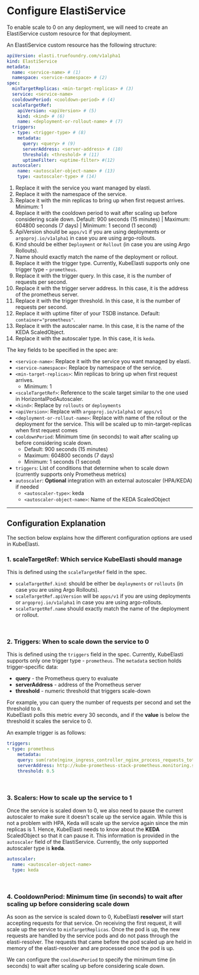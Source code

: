# Configure ElastiService

To enable scale to 0 on any deployment, we will need to create an ElastiService custom resource for that deployment. 

An ElastiService custom resource has the following structure:

```yaml title="elasti-service.yaml" linenums="1"
apiVersion: elasti.truefoundry.com/v1alpha1
kind: ElastiService
metadata:
  name: <service-name> # (1)
  namespace: <service-namespace> # (2)
spec:
  minTargetReplicas: <min-target-replicas> # (3)
  service: <service-name>
  cooldownPeriod: <cooldown-period> # (4)
  scaleTargetRef:
    apiVersion: <apiVersion> # (5)
    kind: <kind> # (6)
    name: <deployment-or-rollout-name> # (7)
  triggers:
  - type: <trigger-type> # (8)
    metadata:
      query: <query> # (9)
      serverAddress: <server-address> # (10)
      threshold: <threshold> # (11)
      uptimeFilter: <uptime-filter> #(12)
  autoscaler:
    name: <autoscaler-object-name> # (13)
    type: <autoscaler-type> # (14)
```

1. Replace it with the service you want managed by elasti.
2. Replace it with the namespace of the service.
3. Replace it with the min replicas to bring up when first request arrives. Minimum: 1
4. Replace it with the cooldown period to wait after scaling up before considering scale down. Default: 900 seconds (15 minutes) | Maximum: 604800 seconds (7 days) | Minimum: 1 second (1 second)
5. ApiVersion should be `apps/v1` if you are using deployments or `argoproj.io/v1alpha1` in case you are using argo-rollouts. 
6. Kind should be either `Deployment` or `Rollout` (in case you are using Argo Rollouts).
7. Name should exactly match the name of the deployment or rollout.
8. Replace it with the trigger type. Currently, KubeElasti supports only one trigger type - `prometheus`. 
9. Replace it with the trigger query. In this case, it is the number of requests per second.
10. Replace it with the trigger server address. In this case, it is the address of the prometheus server.
11. Replace it with the trigger threshold. In this case, it is the number of requests per second.
12. Replace it with uptime filter of your TSDB instance.  Default: `container="prometheus"`.
13. Replace it with the autoscaler name. In this case, it is the name of the KEDA ScaledObject.
14. Replace it with the autoscaler type. In this case, it is `keda`.

The key fields to be specified in the spec are:

- `<service-name>`: Replace it with the service you want managed by elasti.
- `<service-namespace>`: Replace by namespace of the service.
- `<min-target-replicas>`: Min replicas to bring up when first request arrives.
    - Minimum: 1
- `<scaleTargetRef>`: Reference to the scale target similar to the one used in HorizontalPodAutoscaler.
- `<kind>`: Replace by `rollouts` or `deployments`
- `<apiVersion>`: Replace with `argoproj.io/v1alpha1` or `apps/v1`
- `<deployment-or-rollout-name>`: Replace with name of the rollout or the deployment for the service. This will be scaled up to min-target-replicas when first request comes
- `cooldownPeriod`: Minimum time (in seconds) to wait after scaling up before considering scale down. 
    - Default: 900 seconds (15 minutes)
    - Maximum: 604800 seconds (7 days)
    - Minimum: 1 seconds (1 second)
- `triggers`: List of conditions that determine when to scale down (currently supports only Prometheus metrics)
- `autoscaler`: **Optional** integration with an external autoscaler (HPA/KEDA) if needed
    - `<autoscaler-type>`: keda
    - `<autoscaler-object-name>`: Name of the KEDA ScaledObject

---

## Configuration Explanation

The section below explains how the different configuration options are used in KubeElasti.

### **1. scaleTargetRef: Which service KubeElasti should manage**

This is defined using the `scaleTargetRef` field in the spec. 

- `scaleTargetRef.kind`: should be either be  `deployments` or `rollouts` (in case you are using Argo Rollouts). 
- `scaleTargetRef.apiVersion` will be `apps/v1` if you are using deployments or `argoproj.io/v1alpha1` in case you are using argo-rollouts. 
- `scaleTargetRef.name` should exactly match the name of the deployment or rollout. 

<br>

### **2. Triggers: When to scale down the service to 0**

This is defined using the `triggers` field in the spec. Currently, KubeElasti supports only one trigger type - `prometheus`. 
The `metadata` section holds trigger-specific data:  

- **query** - the Prometheus query to evaluate  
- **serverAddress** - address of the Prometheus server  
- **threshold** - numeric threshold that triggers scale-down  

For example, you can query the number of requests per second and set the threshold to `0`.  
KubeElasti polls this metric every 30 seconds, and if the **value** is below the threshold it scales the service to 0.

An example trigger is as follows:

```yaml
triggers:
- type: prometheus
    metadata:
    query: sum(rate(nginx_ingress_controller_nginx_process_requests_total[1m])) or vector(0)
    serverAddress: http://kube-prometheus-stack-prometheus.monitoring.svc.cluster.local:9090
    threshold: 0.5
```

<br>

### **3. Scalers: How to scale up the service to 1**

Once the service is scaled down to 0, we also need to pause the current autoscaler to make sure it doesn't scale up the service again. While this is not a problem with HPA, Keda will scale up the service again since the min replicas is 1. Hence, KubeElasti needs to know about the **KEDA** ScaledObject so that it can pause it. This information is provided in the `autoscaler` field of the ElastiService. Currently, the only supported autoscaler type is **keda**.

```yaml
autoscaler:
  name: <autoscaler-object-name>
  type: keda
```

<br>

### **4. CooldownPeriod: Minimum time (in seconds) to wait after scaling up before considering scale down**

As soon as the service is scaled down to 0, KubeElasti **resolver** will start accepting requests for that service. On receiving the first request, it will scale up the service to `minTargetReplicas`. Once the pod is up, the new requests are handled by the service pods and do not pass through the elasti-resolver. The requests that came before the pod scaled up are held in memory of the elasti-resolver and are processed once the pod is up.

We can configure the `cooldownPeriod` to specify the minimum time (in seconds) to wait after scaling up before considering scale down.